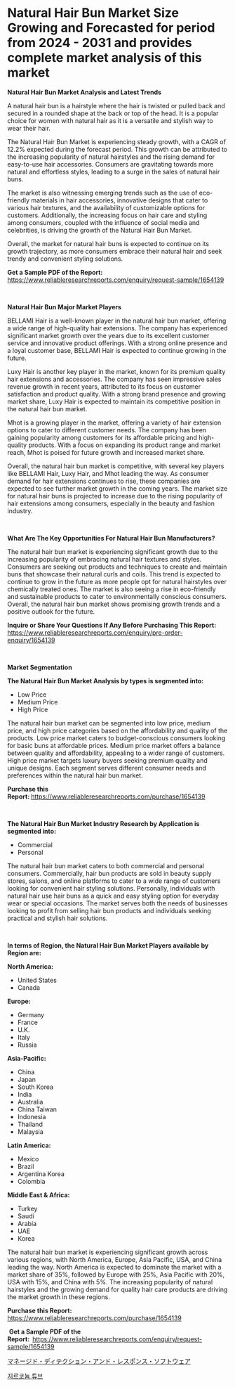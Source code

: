<p><h1>Natural Hair Bun Market Size Growing and Forecasted for period from 2024 - 2031 and provides complete market analysis of this market</h1></p><p><strong>Natural Hair Bun Market Analysis and Latest Trends</strong></p>
<p><p>A natural hair bun is a hairstyle where the hair is twisted or pulled back and secured in a rounded shape at the back or top of the head. It is a popular choice for women with natural hair as it is a versatile and stylish way to wear their hair.</p><p>The Natural Hair Bun Market is experiencing steady growth, with a CAGR of 12.2% expected during the forecast period. This growth can be attributed to the increasing popularity of natural hairstyles and the rising demand for easy-to-use hair accessories. Consumers are gravitating towards more natural and effortless styles, leading to a surge in the sales of natural hair buns.</p><p>The market is also witnessing emerging trends such as the use of eco-friendly materials in hair accessories, innovative designs that cater to various hair textures, and the availability of customizable options for customers. Additionally, the increasing focus on hair care and styling among consumers, coupled with the influence of social media and celebrities, is driving the growth of the Natural Hair Bun Market.</p><p>Overall, the market for natural hair buns is expected to continue on its growth trajectory, as more consumers embrace their natural hair and seek trendy and convenient styling solutions.</p></p>
<p><strong>Get a Sample PDF of the Report:&nbsp;</strong> <a href="https://www.reliableresearchreports.com/enquiry/request-sample/1654139">https://www.reliableresearchreports.com/enquiry/request-sample/1654139</a></p>
<p>&nbsp;</p>
<p><strong>Natural Hair Bun Major Market Players</strong></p>
<p><p>BELLAMI Hair is a well-known player in the natural hair bun market, offering a wide range of high-quality hair extensions. The company has experienced significant market growth over the years due to its excellent customer service and innovative product offerings. With a strong online presence and a loyal customer base, BELLAMI Hair is expected to continue growing in the future.</p><p>Luxy Hair is another key player in the market, known for its premium quality hair extensions and accessories. The company has seen impressive sales revenue growth in recent years, attributed to its focus on customer satisfaction and product quality. With a strong brand presence and growing market share, Luxy Hair is expected to maintain its competitive position in the natural hair bun market.</p><p>Mhot is a growing player in the market, offering a variety of hair extension options to cater to different customer needs. The company has been gaining popularity among customers for its affordable pricing and high-quality products. With a focus on expanding its product range and market reach, Mhot is poised for future growth and increased market share.</p><p>Overall, the natural hair bun market is competitive, with several key players like BELLAMI Hair, Luxy Hair, and Mhot leading the way. As consumer demand for hair extensions continues to rise, these companies are expected to see further market growth in the coming years. The market size for natural hair buns is projected to increase due to the rising popularity of hair extensions among consumers, especially in the beauty and fashion industry.</p></p>
<p>&nbsp;</p>
<p><strong>What Are The Key Opportunities For Natural Hair Bun Manufacturers?</strong></p>
<p><p>The natural hair bun market is experiencing significant growth due to the increasing popularity of embracing natural hair textures and styles. Consumers are seeking out products and techniques to create and maintain buns that showcase their natural curls and coils. This trend is expected to continue to grow in the future as more people opt for natural hairstyles over chemically treated ones. The market is also seeing a rise in eco-friendly and sustainable products to cater to environmentally conscious consumers. Overall, the natural hair bun market shows promising growth trends and a positive outlook for the future.</p></p>
<p><strong>Inquire or Share Your Questions If Any Before Purchasing This Report:</strong> <a href="https://www.reliableresearchreports.com/enquiry/pre-order-enquiry/1654139">https://www.reliableresearchreports.com/enquiry/pre-order-enquiry/1654139</a></p>
<p>&nbsp;</p>
<p><strong>Market Segmentation</strong></p>
<p><strong>The Natural Hair Bun Market Analysis by types is segmented into:</strong></p>
<p><ul><li>Low Price</li><li>Medium Price</li><li>High Price</li></ul></p>
<p><p>The natural hair bun market can be segmented into low price, medium price, and high price categories based on the affordability and quality of the products. Low price market caters to budget-conscious consumers looking for basic buns at affordable prices. Medium price market offers a balance between quality and affordability, appealing to a wider range of customers. High price market targets luxury buyers seeking premium quality and unique designs. Each segment serves different consumer needs and preferences within the natural hair bun market.</p></p>
<p><strong>Purchase this Report:&nbsp;</strong><a href="https://www.reliableresearchreports.com/purchase/1654139">https://www.reliableresearchreports.com/purchase/1654139</a></p>
<p>&nbsp;</p>
<p><strong>The Natural Hair Bun Market Industry Research by Application is segmented into:</strong></p>
<p><ul><li>Commercial</li><li>Personal</li></ul></p>
<p><p>The natural hair bun market caters to both commercial and personal consumers. Commercially, hair bun products are sold in beauty supply stores, salons, and online platforms to cater to a wide range of customers looking for convenient hair styling solutions. Personally, individuals with natural hair use hair buns as a quick and easy styling option for everyday wear or special occasions. The market serves both the needs of businesses looking to profit from selling hair bun products and individuals seeking practical and stylish hair solutions.</p></p>
<p>&nbsp;</p>
<p><strong>In terms of Region, the Natural Hair Bun Market Players available by Region are:</strong></p>
<p>
    <p> <strong> North America: </strong>
        <ul>
            <li>United States</li>
            <li>Canada</li>
        </ul>
        </p> 
    <p> <strong> Europe: </strong>
        <ul>
            <li>Germany</li>
            <li>France</li>
            <li>U.K.</li>
            <li>Italy</li>
            <li>Russia</li>
        </ul>
        </p> 
    <p> <strong> Asia-Pacific: </strong>
        <ul>
            <li>China</li>
            <li>Japan</li>
            <li>South Korea</li>
            <li>India</li>
            <li>Australia</li>
            <li>China Taiwan</li>
            <li>Indonesia</li>
            <li>Thailand</li>
            <li>Malaysia</li>
        </ul>
        </p> 
    <p> <strong> Latin America: </strong>
        <ul>
            <li>Mexico</li>
            <li>Brazil</li>
            <li>Argentina Korea</li>
            <li>Colombia</li>
        </ul>
        </p> 
    <p> <strong> Middle East & Africa: </strong>
        <ul>
            <li>Turkey</li>
            <li>Saudi</li>
            <li>Arabia</li>
            <li>UAE</li>
            <li>Korea</li>
        </ul>
    </p>
    </p>
<p><p>The natural hair bun market is experiencing significant growth across various regions, with North America, Europe, Asia Pacific, USA, and China leading the way. North America is expected to dominate the market with a market share of 35%, followed by Europe with 25%, Asia Pacific with 20%, USA with 15%, and China with 5%. The increasing popularity of natural hairstyles and the growing demand for quality hair care products are driving the market growth in these regions.</p></p>
<p><strong>Purchase this Report: </strong><a href="https://www.reliableresearchreports.com/purchase/1654139">https://www.reliableresearchreports.com/purchase/1654139</a></p>
<p>&nbsp;<strong>Get a Sample PDF of the Report:&nbsp;&nbsp;</strong><a href="https://www.reliableresearchreports.com/enquiry/request-sample/1654139">https://www.reliableresearchreports.com/enquiry/request-sample/1654139</a></p>
<p><strong></strong></p>
<p><p><a href="https://github.com/qwpelcjko9242629/Market-Research-Report-List-1/blob/main/61569975714.md">マネージド・ディテクション・アンド・レスポンス・ソフトウェア</a></p><p><a href="https://github.com/qpfbabw35734906/Market-Research-Report-List-1/blob/main/52723825329.md">지르코늄 튜브</a></p></p>